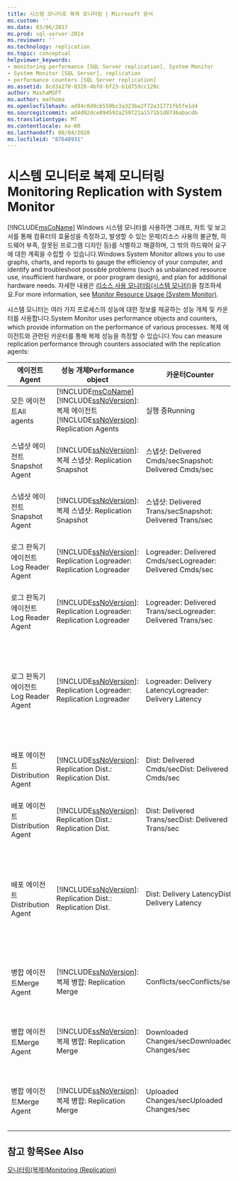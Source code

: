 ```yaml
---
title: 시스템 모니터로 복제 모니터링 | Microsoft 문서
ms.custom: ''
ms.date: 03/06/2017
ms.prod: sql-server-2014
ms.reviewer: ''
ms.technology: replication
ms.topic: conceptual
helpviewer_keywords:
- monitoring performance [SQL Server replication], System Monitor
- System Monitor [SQL Server], replication
- performance counters [SQL Server replication]
ms.assetid: 8cd3a270-0328-4bfd-bf23-b1d759cc120c
author: MashaMSFT
ms.author: mathoma
ms.openlocfilehash: ad94c0d9cb559bc3a323ba2f72a31771fb5fe1d4
ms.sourcegitcommit: ad4d92dce894592a259721a1571b1d8736abacdb
ms.translationtype: MT
ms.contentlocale: ko-KR
ms.lasthandoff: 08/04/2020
ms.locfileid: "87648931"
---
```

# <a name="monitoring-replication-with-system-monitor"></a><span data-ttu-id="eca5b-102">시스템 모니터로 복제 모니터링</span><span class="sxs-lookup"><span data-stu-id="eca5b-102">Monitoring Replication with System Monitor</span></span>
  [!INCLUDE[msCoName](../../../includes/msconame-md.md)] <span data-ttu-id="eca5b-103">Windows 시스템 모니터를 사용하면 그래프, 차트 및 보고서를 통해 컴퓨터의 효율성을 측정하고, 발생할 수 있는 문제(리소스 사용의 불균형, 하드웨어 부족, 잘못된 프로그램 디자인 등)를 식별하고 해결하며, 그 밖의 하드웨어 요구에 대한 계획을 수립할 수 있습니다.</span><span class="sxs-lookup"><span data-stu-id="eca5b-103">Windows System Monitor allows you to use graphs, charts, and reports to gauge the efficiency of your computer, and identify and troubleshoot possible problems (such as unbalanced resource use, insufficient hardware, or poor program design), and plan for additional hardware needs.</span></span> <span data-ttu-id="eca5b-104">자세한 내용은 [리소스 사용 모니터링&#40;시스템 모니터&#41;](../../performance-monitor/monitor-resource-usage-system-monitor.md)을 참조하세요.</span><span class="sxs-lookup"><span data-stu-id="eca5b-104">For more information, see [Monitor Resource Usage &#40;System Monitor&#41;](../../performance-monitor/monitor-resource-usage-system-monitor.md).</span></span>  
  
 <span data-ttu-id="eca5b-105">시스템 모니터는 여러 가지 프로세스의 성능에 대한 정보를 제공하는 성능 개체 및 카운터를 사용합니다.</span><span class="sxs-lookup"><span data-stu-id="eca5b-105">System Monitor uses performance objects and counters, which provide information on the performance of various processes.</span></span> <span data-ttu-id="eca5b-106">복제 에이전트와 관련된 카운터를 통해 복제 성능을 측정할 수 있습니다.</span><span class="sxs-lookup"><span data-stu-id="eca5b-106">You can measure replication performance through counters associated with the replication agents:</span></span>  
  
|<span data-ttu-id="eca5b-107">에이전트</span><span class="sxs-lookup"><span data-stu-id="eca5b-107">Agent</span></span>|<span data-ttu-id="eca5b-108">성능 개체</span><span class="sxs-lookup"><span data-stu-id="eca5b-108">Performance object</span></span>|<span data-ttu-id="eca5b-109">카운터</span><span class="sxs-lookup"><span data-stu-id="eca5b-109">Counter</span></span>|<span data-ttu-id="eca5b-110">Description</span><span class="sxs-lookup"><span data-stu-id="eca5b-110">Description</span></span>|  
|-----------|------------------------|-------------|-----------------|  
|<span data-ttu-id="eca5b-111">모든 에이전트</span><span class="sxs-lookup"><span data-stu-id="eca5b-111">All agents</span></span>|[!INCLUDE[msCoName](../../../includes/msconame-md.md)] <span data-ttu-id="eca5b-112">[!INCLUDE[ssNoVersion](../../../includes/ssnoversion-md.md)]: 복제 에이전트</span><span class="sxs-lookup"><span data-stu-id="eca5b-112">[!INCLUDE[ssNoVersion](../../../includes/ssnoversion-md.md)]: Replication Agents</span></span>|<span data-ttu-id="eca5b-113">실행 중</span><span class="sxs-lookup"><span data-stu-id="eca5b-113">Running</span></span>|<span data-ttu-id="eca5b-114">현재 실행 중인 복제 에이전트 수입니다.</span><span class="sxs-lookup"><span data-stu-id="eca5b-114">The number of replication agents currently running.</span></span>|  
|<span data-ttu-id="eca5b-115">스냅샷 에이전트</span><span class="sxs-lookup"><span data-stu-id="eca5b-115">Snapshot Agent</span></span>|[!INCLUDE[ssNoVersion](../../../includes/ssnoversion-md.md)]<span data-ttu-id="eca5b-116">: 복제 스냅샷</span><span class="sxs-lookup"><span data-stu-id="eca5b-116">: Replication Snapshot</span></span>|<span data-ttu-id="eca5b-117">스냅샷: Delivered Cmds/sec</span><span class="sxs-lookup"><span data-stu-id="eca5b-117">Snapshot: Delivered Cmds/sec</span></span>|<span data-ttu-id="eca5b-118">배포자로 배달된 초당 명령 수입니다.</span><span class="sxs-lookup"><span data-stu-id="eca5b-118">The number of commands per second delivered to the Distributor.</span></span>|  
|<span data-ttu-id="eca5b-119">스냅샷 에이전트</span><span class="sxs-lookup"><span data-stu-id="eca5b-119">Snapshot Agent</span></span>|[!INCLUDE[ssNoVersion](../../../includes/ssnoversion-md.md)]<span data-ttu-id="eca5b-120">: 복제 스냅샷</span><span class="sxs-lookup"><span data-stu-id="eca5b-120">: Replication Snapshot</span></span>|<span data-ttu-id="eca5b-121">스냅샷: Delivered Trans/sec</span><span class="sxs-lookup"><span data-stu-id="eca5b-121">Snapshot: Delivered Trans/sec</span></span>|<span data-ttu-id="eca5b-122">배포자로 배달된 초당 트랜잭션 수입니다.</span><span class="sxs-lookup"><span data-stu-id="eca5b-122">The number of transactions per second delivered to the Distributor.</span></span>|  
|<span data-ttu-id="eca5b-123">로그 판독기 에이전트</span><span class="sxs-lookup"><span data-stu-id="eca5b-123">Log Reader Agent</span></span>|[!INCLUDE[ssNoVersion](../../../includes/ssnoversion-md.md)]<span data-ttu-id="eca5b-124">: Replication Logreader</span><span class="sxs-lookup"><span data-stu-id="eca5b-124">: Replication Logreader</span></span>|<span data-ttu-id="eca5b-125">Logreader: Delivered Cmds/sec</span><span class="sxs-lookup"><span data-stu-id="eca5b-125">Logreader: Delivered Cmds/sec</span></span>|<span data-ttu-id="eca5b-126">배포자로 배달된 초당 명령 수입니다.</span><span class="sxs-lookup"><span data-stu-id="eca5b-126">The number of commands per second delivered to the Distributor.</span></span>|  
|<span data-ttu-id="eca5b-127">로그 판독기 에이전트</span><span class="sxs-lookup"><span data-stu-id="eca5b-127">Log Reader Agent</span></span>|[!INCLUDE[ssNoVersion](../../../includes/ssnoversion-md.md)]<span data-ttu-id="eca5b-128">: Replication Logreader</span><span class="sxs-lookup"><span data-stu-id="eca5b-128">: Replication Logreader</span></span>|<span data-ttu-id="eca5b-129">Logreader: Delivered Trans/sec</span><span class="sxs-lookup"><span data-stu-id="eca5b-129">Logreader: Delivered Trans/sec</span></span>|<span data-ttu-id="eca5b-130">배포자로 배달된 초당 트랜잭션 수입니다.</span><span class="sxs-lookup"><span data-stu-id="eca5b-130">The number of transactions per second delivered to the Distributor.</span></span>|  
|<span data-ttu-id="eca5b-131">로그 판독기 에이전트</span><span class="sxs-lookup"><span data-stu-id="eca5b-131">Log Reader Agent</span></span>|[!INCLUDE[ssNoVersion](../../../includes/ssnoversion-md.md)]<span data-ttu-id="eca5b-132">: Replication Logreader</span><span class="sxs-lookup"><span data-stu-id="eca5b-132">: Replication Logreader</span></span>|<span data-ttu-id="eca5b-133">Logreader: Delivery Latency</span><span class="sxs-lookup"><span data-stu-id="eca5b-133">Logreader: Delivery Latency</span></span>|<span data-ttu-id="eca5b-134">트랜잭션이 게시자에 적용되었다가 배포자로 배달되기까지 경과한 현재 시간(밀리초)입니다.</span><span class="sxs-lookup"><span data-stu-id="eca5b-134">The current amount of time, in milliseconds, elapsed from when transactions are applied at the Publisher to when they are delivered to the Distributor.</span></span>|  
|<span data-ttu-id="eca5b-135">배포 에이전트</span><span class="sxs-lookup"><span data-stu-id="eca5b-135">Distribution Agent</span></span>|[!INCLUDE[ssNoVersion](../../../includes/ssnoversion-md.md)]<span data-ttu-id="eca5b-136">: Replication Dist.</span><span class="sxs-lookup"><span data-stu-id="eca5b-136">: Replication Dist.</span></span>|<span data-ttu-id="eca5b-137">Dist: Delivered Cmds/sec</span><span class="sxs-lookup"><span data-stu-id="eca5b-137">Dist: Delivered Cmds/sec</span></span>|<span data-ttu-id="eca5b-138">구독자로 배달된 초당 명령 수입니다.</span><span class="sxs-lookup"><span data-stu-id="eca5b-138">The number of commands per second delivered to the Subscriber.</span></span>|  
|<span data-ttu-id="eca5b-139">배포 에이전트</span><span class="sxs-lookup"><span data-stu-id="eca5b-139">Distribution Agent</span></span>|[!INCLUDE[ssNoVersion](../../../includes/ssnoversion-md.md)]<span data-ttu-id="eca5b-140">: Replication Dist.</span><span class="sxs-lookup"><span data-stu-id="eca5b-140">: Replication Dist.</span></span>|<span data-ttu-id="eca5b-141">Dist: Delivered Trans/sec</span><span class="sxs-lookup"><span data-stu-id="eca5b-141">Dist: Delivered Trans/sec</span></span>|<span data-ttu-id="eca5b-142">구독자로 배달된 초당 트랜잭션 수입니다.</span><span class="sxs-lookup"><span data-stu-id="eca5b-142">The number of transactions per second delivered to the Subscriber.</span></span>|  
|<span data-ttu-id="eca5b-143">배포 에이전트</span><span class="sxs-lookup"><span data-stu-id="eca5b-143">Distribution Agent</span></span>|[!INCLUDE[ssNoVersion](../../../includes/ssnoversion-md.md)]<span data-ttu-id="eca5b-144">: Replication Dist.</span><span class="sxs-lookup"><span data-stu-id="eca5b-144">: Replication Dist.</span></span>|<span data-ttu-id="eca5b-145">Dist: Delivery Latency</span><span class="sxs-lookup"><span data-stu-id="eca5b-145">Dist: Delivery Latency</span></span>|<span data-ttu-id="eca5b-146">트랜잭션이 배포자로 배달되었다가 구독자에 적용되기까지 경과한 현재 시간(밀리초)입니다.</span><span class="sxs-lookup"><span data-stu-id="eca5b-146">The current amount of time, in milliseconds, elapsed from when transactions are delivered to the Distributor to when they are applied at the Subscriber.</span></span>|  
|<span data-ttu-id="eca5b-147">병합 에이전트</span><span class="sxs-lookup"><span data-stu-id="eca5b-147">Merge Agent</span></span>|[!INCLUDE[ssNoVersion](../../../includes/ssnoversion-md.md)]<span data-ttu-id="eca5b-148">: 복제 병합</span><span class="sxs-lookup"><span data-stu-id="eca5b-148">: Replication Merge</span></span>|<span data-ttu-id="eca5b-149">Conflicts/sec</span><span class="sxs-lookup"><span data-stu-id="eca5b-149">Conflicts/sec</span></span>|<span data-ttu-id="eca5b-150">병합 프로세스 중 발생하는 초당 충돌 수입니다.</span><span class="sxs-lookup"><span data-stu-id="eca5b-150">The number of conflicts per second occurring during the merge process.</span></span>|  
|<span data-ttu-id="eca5b-151">병합 에이전트</span><span class="sxs-lookup"><span data-stu-id="eca5b-151">Merge Agent</span></span>|[!INCLUDE[ssNoVersion](../../../includes/ssnoversion-md.md)]<span data-ttu-id="eca5b-152">: 복제 병합</span><span class="sxs-lookup"><span data-stu-id="eca5b-152">: Replication Merge</span></span>|<span data-ttu-id="eca5b-153">Downloaded Changes/sec</span><span class="sxs-lookup"><span data-stu-id="eca5b-153">Downloaded Changes/sec</span></span>|<span data-ttu-id="eca5b-154">게시자에서 구독자로 복제된 초당 행 수입니다.</span><span class="sxs-lookup"><span data-stu-id="eca5b-154">The number of rows per second replicated from the Publisher to the Subscriber.</span></span>|  
|<span data-ttu-id="eca5b-155">병합 에이전트</span><span class="sxs-lookup"><span data-stu-id="eca5b-155">Merge Agent</span></span>|[!INCLUDE[ssNoVersion](../../../includes/ssnoversion-md.md)]<span data-ttu-id="eca5b-156">: 복제 병합</span><span class="sxs-lookup"><span data-stu-id="eca5b-156">: Replication Merge</span></span>|<span data-ttu-id="eca5b-157">Uploaded Changes/sec</span><span class="sxs-lookup"><span data-stu-id="eca5b-157">Uploaded Changes/sec</span></span>|<span data-ttu-id="eca5b-158">구독자에서 게시자로 복제된 초당 행 수입니다.</span><span class="sxs-lookup"><span data-stu-id="eca5b-158">The number of rows per second replicated from the Subscriber to the Publisher.</span></span>|  
  
## <a name="see-also"></a><span data-ttu-id="eca5b-159">참고 항목</span><span class="sxs-lookup"><span data-stu-id="eca5b-159">See Also</span></span>  
 [<span data-ttu-id="eca5b-160">모니터링&#40;복제&#41;</span><span class="sxs-lookup"><span data-stu-id="eca5b-160">Monitoring &#40;Replication&#41;</span></span>](../monitoring-replication.md)  
  
  
